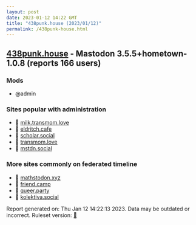 ```yaml
---
layout: post
date: 2023-01-12 14:22 GMT
title: "438punk.house (2023/01/12)"
permalink: /438punk-house.html
---
```


## [438punk.house](https://438punk.house) - Mastodon 3.5.5+hometown-1.0.8 (reports 166 users)

### Mods
 * @admin

### Sites popular with administration

* 🐘 [milk.transmom.love](/milk-transmom-love.html)
* 🐘 [eldritch.cafe](/eldritch-cafe.html)
* 🐘 [scholar.social](/scholar-social.html)
* 🐘 [transmom.love](/transmom-love.html)
* 🐘 [mstdn.social](/mstdn-social.html)

### More sites commonly on federated timeline

* 🐘 [mathstodon.xyz](/mathstodon-xyz.html)
* 🐘 [friend.camp](/friend-camp.html)
* 🐘 [queer.party](/queer-party.html)
* 🐘 [kolektiva.social](/kolektiva-social.html)

Report generated on: Thu Jan 12 14:22:13 2023. Data may be outdated or incorrect.
Ruleset version: [🧁](/version-cupcake)
